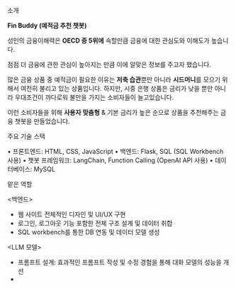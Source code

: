 소개

**Fin Buddy (예적금 추천 챗봇)**

성인의 금융이해력은 **OECD 중 5위에** 속할만큼 금융에 대한 관심도와 이해도가 높습니다. 

점점 더 금융에 관한 관심이 높아지는 만큼 이에 알맞은 정보를 주고자 했습니다.

많은 금융 상품 중 예적금이 필요한 이유는 **저축 습관**뿐만 아니라 **시드머니**를 모으기 위해서 여전히 불리고 있는 상품입니다. 하지만, 시중 은행 상품은 금리가 낮을 뿐만 아니라 우대조건이 까다로워 불만을 가지는 소비자들이 늘고있습니다.

이런 소비자들을 위해 **사용자 맞춤형** & 기본 금리가 높은 순으로 상품을 추천해주는 금융 챗봇을 만들었습니다.


주요 기술 스택

  • 프론트엔드: HTML, CSS, JavaScript
	•	백엔드: Flask, SQL (SQL Workbench 사용)
	•	챗봇 프레임워크: LangChain, Function Calling (OpenAI API 사용)
	•	데이터베이스: MySQL


맡은 역할

<백엔드>

- 웹 사이트 전체적인 디자인 및 UI/UX 구현
- 로그인, 로그아웃 기능 포함한 전체 구조 설계 및 데이터 취합
- SQL workbench를 통한 DB 연동 및 데이터 모델 생성

<LLM 모델>

- 프롬프트 설계: 효과적인 프롬프트 작성 및 수정 경험을 통해 대화 모델의 성능을 개선
- 
